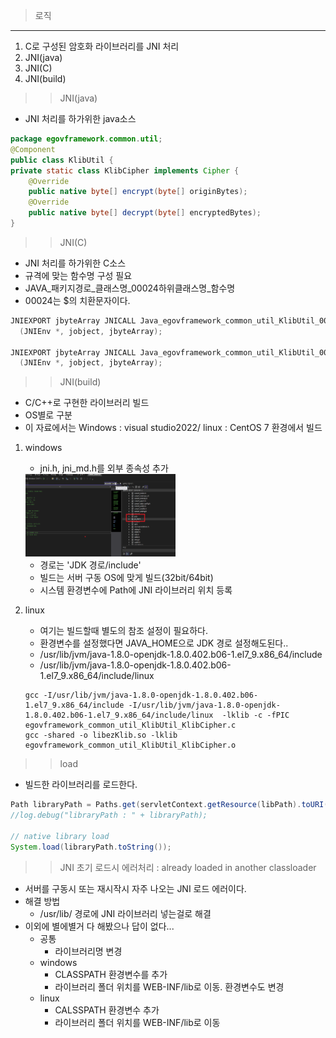>로직
---
1. C로 구성된 암호화 라이브러리를 JNI 처리
2. JNI(java)
3. JNI(C)
4. JNI(build)

>>JNI(java)
* JNI 처리를 하가위한 java소스
```java
package egovframework.common.util;
@Component
public class KlibUtil {
private static class KlibCipher implements Cipher {
    @Override
    public native byte[] encrypt(byte[] originBytes);
    @Override
    public native byte[] decrypt(byte[] encryptedBytes);
}
```

>>JNI(C)
* JNI 처리를 하가위한 C소스
* 규격에 맞는 함수명 구성 필요
* JAVA_패키지경로_클래스명_00024하위클래스명_함수명
* 00024는 $의 치환문자이다.
```C
JNIEXPORT jbyteArray JNICALL Java_egovframework_common_util_KlibUtil_00024KlibCipher_encrypt
  (JNIEnv *, jobject, jbyteArray);

JNIEXPORT jbyteArray JNICALL Java_egovframework_common_util_KlibUtil_00024KlibCipher_decrypt
  (JNIEnv *, jobject, jbyteArray);
```

>>JNI(build)
* C/C++로 구현한 라이브러리 빌드
* OS별로 구분
* 이 자료에서는 Windows : visual studio2022/ linux : CentOS 7 환경에서 빌드
1. windows
    - jni.h, jni_md.h를 외부 종속성 추가
    
    <img src="./img/jniWindows.png" width="50%" height="50%"/>

    - 경로는 'JDK 경로/include'
    - 빌드는 서버 구동 OS에 맞게 빌드(32bit/64bit)
    - 시스템 환경변수에 Path에 JNI 라이브러리 위치 등록
2. linux
    - 여기는 빌드할때 별도의 참조 설정이 필요하다. 
    - 환경변수를 설정했다면 JAVA_HOME으로 JDK 경로 설정해도된다..
    - /usr/lib/jvm/java-1.8.0-openjdk-1.8.0.402.b06-1.el7_9.x86_64/include
    - /usr/lib/jvm/java-1.8.0-openjdk-1.8.0.402.b06-1.el7_9.x86_64/include/linux
    ```
    gcc -I/usr/lib/jvm/java-1.8.0-openjdk-1.8.0.402.b06-1.el7_9.x86_64/include -I/usr/lib/jvm/java-1.8.0-openjdk-1.8.0.402.b06-1.el7_9.x86_64/include/linux  -lklib -c -fPIC egovframework_common_util_KlibUtil_KlibCipher.c
    gcc -shared -o libezKlib.so -lklib  egovframework_common_util_KlibUtil_KlibCipher.o
    ```

>>load
* 빌드한 라이브러리를 로드한다.
```java
Path libraryPath = Paths.get(servletContext.getResource(libPath).toURI());
//log.debug("libraryPath : " + libraryPath);

// native library load
System.load(libraryPath.toString());
```


>>JNI 초기 로드시 에러처리 : already loaded in another classloader
* 서버를 구동시 또는 재시작시 자주 나오는 JNI 로드 에러이다.
* 해결 방법
  - /usr/lib/ 경로에 JNI 라이브러리 넣는걸로 해결
* 이외에 별에별거 다 해봤으나 답이 없다...
  * 공통
    - 라이브러리명 변경
  * windows
    - CLASSPATH 환경변수를 추가
    - 라이브러리 폴더 위치를 WEB-INF/lib로 이동. 환경변수도 변경
  * linux
    - CALSSPATH 환경변수 추가
    - 라이브러리 폴더 위치를 WEB-INF/lib로 이동
    
    